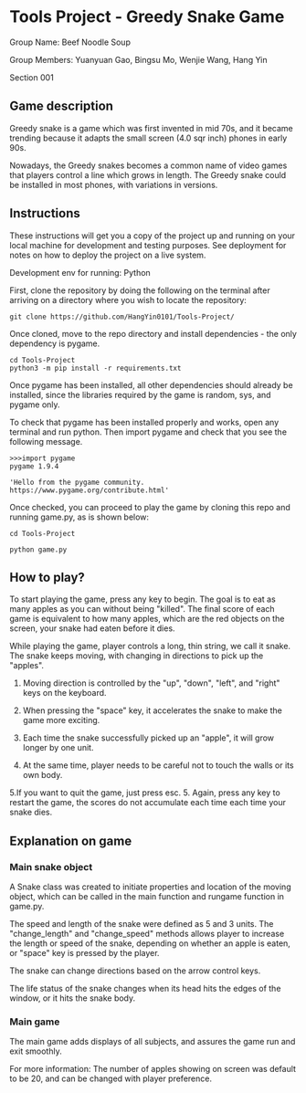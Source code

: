 # Tools Project - Greedy Snake Game

Group Name: Beef Noodle Soup

Group Members: Yuanyuan Gao, Bingsu Mo, Wenjie Wang, Hang Yin

Section 001

## Game description

Greedy snake is a game which was first invented in mid 70s, and it became trending because it adapts the small screen (4.0 sqr inch) phones in early 90s.

Nowadays, the Greedy snakes becomes a common name of video games that players control a line which grows in length. The Greedy snake could be installed in most phones, with variations in versions.

## Instructions

These instructions will get you a copy of the project up and running on your local machine for development and testing purposes. See deployment for notes on how to deploy the project on a live system.

Development env for running: Python

First, clone the repository by doing the following on the terminal after arriving on a directory where you wish to locate the repository:
```
git clone https://github.com/HangYin0101/Tools-Project/
```

Once cloned, move to the repo directory and install dependencies - the only dependency is pygame.
```
cd Tools-Project
python3 -m pip install -r requirements.txt
```

Once pygame has been installed, all other dependencies should already be installed, since the libraries required by the game is random, sys, and pygame only.

To check that pygame has been installed properly and works, open any terminal and run python. Then import pygame and check that you see the following message.

```
>>>import pygame
pygame 1.9.4

'Hello from the pygame community. https://www.pygame.org/contribute.html'
```

Once checked, you can proceed to play the game by cloning this repo and running game.py, as is shown below:

```
cd Tools-Project

python game.py

```

## How to play?

To start playing the game, press any key to begin. The goal is to eat as many apples as you can without being "killed". The final score of each game is equivalent to how many apples, which are the red objects on the screen, your snake had eaten before it dies.

While playing the game, player controls a long, thin string, we call it snake. The snake keeps moving, with changing in directions to pick up the "apples".

1. Moving direction is controlled by the "up", "down", "left", and "right" keys on the keyboard.

2. When pressing the "space" key, it accelerates the snake to make the game more exciting.

3. Each time the snake successfully picked up an "apple", it will grow longer by one unit.  

4. At the same time, player needs to be careful not to touch the walls or its own body.

5.If you want to quit the game, just press esc.
5. Again, press any key to restart the game, the scores do not accumulate each time each time your snake dies.


## Explanation on game
### Main snake object

A Snake class was created to initiate properties and location of the moving object, which can be called in the main function and rungame function in game.py.

The speed and length of the snake were defined as 5 and 3 units. The "change_length" and "change_speed" methods allows player to increase the length or speed of the snake, depending on whether an apple is eaten, or "space" key is pressed by the player.

The snake can change directions based on the arrow control keys.

The life status of the snake changes when its head hits the edges of the window, or it hits the snake body.

### Main game

The main game adds displays of all subjects, and assures the game run and exit smoothly.

For more information: The number of apples showing on screen was default to be 20, and can be changed with player preference.
